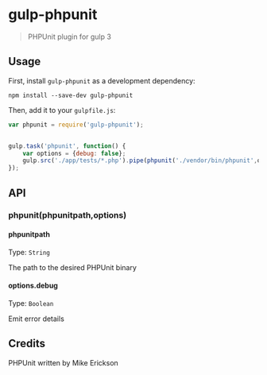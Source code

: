 # gulp-phpunit
> PHPUnit plugin for gulp 3

## Usage

First, install `gulp-phpunit` as a development dependency:

```shell
npm install --save-dev gulp-phpunit
```

Then, add it to your `gulpfile.js`:

```javascript
var phpunit = require('gulp-phpunit');


gulp.task('phpunit', function() {
	var options = {debug: false};
	gulp.src('./app/tests/*.php').pipe(phpunit('./vendor/bin/phpunit',options));
});
```

## API

### phpunit(phpunitpath,options)

#### phpunitpath

Type: `String`

The path to the desired PHPUnit binary

#### options.debug
Type: `Boolean`

Emit error details

## Credits

PHPUnit written by Mike Erickson

